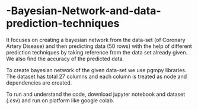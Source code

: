 # -Bayesian-Network-and-data-prediction-techniques

It focuses on creating a bayesian network from the data-set (of Coronary Artery Disease) and then predicting data (50 rows) with the help of different prediction 
techniques by taking reference from the data set already given. We also find the accuracy of the predicted data.

To create bayesian network of the given data-set we use pgmpy libraries. The dataset has total 27 columns and each column is treated as node and dependencies are created.


To run and understand the code, download jupyter notebook and dataset (.csv) and run on platform like google colab.
